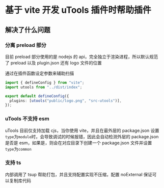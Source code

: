 # 基于 vite 开发 uTools 插件时帮助插件

## 解决了什么问题

### 分离 preload 部分

目前 preload 部分使用的是 nodejs 的 api，完全独立于渲染进程，所以默认规范了 preload 以及 plugin.json 还有 logo 文件的位置

通过在插件函数设定参数来辅助扫描

```ts
import { defineConfig } from "vite";
import utools from "../dist/index";

export default defineConfig({
  plugins: [utools("public/logo.png", "src-utools")],
});
```

### uTools 不支持 esm

uTools 目前仅支持加载 cjs，当你使用 vite，并且在最外层的 package.json 设置`type`为`module`时，会导致调试的时候报错，因此会自动检测外层的 package.json 是否是 esm，如果是，则会在对应目录下创建一个 package.json 文件并设置`type`为`common`

### 支持 ts

内部调用了 tsup 帮助打包，并且支持配置实现不压缩，配置 noExternal 保证可以复制库代码
